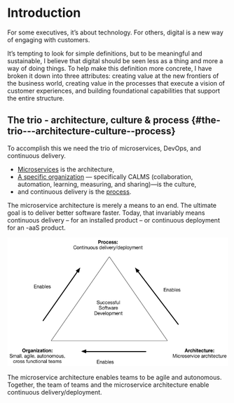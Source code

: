 # Introduction

For some executives, it’s about technology. For others, digital is a new way of engaging with customers.

It’s tempting to look for simple definitions, but to be meaningful and sustainable, I believe that digital should be seen less as a thing and more a way of doing things. To help make this definition more concrete, I have broken it down into three attributes: creating value at the new frontiers of the business world, creating value in the processes that execute a vision of customer experiences, and building foundational capabilities that support the entire structure.

## The trio - architecture, culture & process {#the-trio---architecture-culture--process}

To accomplish this we need the trio of microservices, DevOps, and continuous delivery.

* [Microservices](/chapter1.md) is the architecture,
* [A specific organization](//chapter2.md) — specifically CALMS \(collaboration, automation, learning, measuring, and sharing\)—is the culture,
* and continuous delivery is the [process](/chapter3.md).

The microservice architecture is merely a means to an end. The ultimate goal is to deliver better software faster. Today, that invariably means continuous delivery – for an installed product – or continuous deployment for an -aaS product.

![](/assets/successtriangle.png)

The microservice architecture enables teams to be agile and autonomous. Together, the team of teams and the microservice architecture  enable continuous delivery/deployment.


